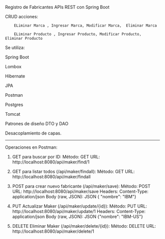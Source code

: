 Registro de Fabricantes APIs REST con Spring Boot

CRUD acciones:

        ELiminar Marca , Ingresar Marca, Modificar Marca,  Eliminar Marca
        
        ELiminar Producto , Ingresar Producto, Modificar Producto,  Eliminar Producto

Se utiliza: 

Spring Boot

Lombox

Hibernate

JPA

Postman

Postgres

Tomcat

Patrones de diseño DTO y DAO

Desacoplamiento de capas.

---------------------------------------------------------------------------

Operaciones en Postman:

1. GET para buscar por ID:
Método: GET
URL: http://localhost:8080/api/maker/find/1

2. GET para listar todos (/api/maker/findall):
Método: GET
URL: http://localhost:8080/api/maker/findall

3. POST para crear nuevo fabricante (/api/maker/save):
Método: POST
URL: http://localhost:8080/api/maker/save
Headers:
Content-Type: application/json
Body (raw, JSON):
JSON
{ "nombre": "IBM"}

4. PUT Actualizar Maker (/api/maker/update/{id}):
Método: PUT
URL: http://localhost:8080/api/maker/update/1 
Headers:
Content-Type: application/json
Body (raw, JSON):
JSON
{"nombre": "IBM-US"}

5. DELETE Eliminar Maker (/api/maker/delete/{id}):
Método: DELETE
URL: http://localhost:8080/api/maker/delete/1

